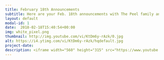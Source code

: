 ```yaml
---
title: February 18th Announcements
subtitle: Here are your Feb. 18th announcements with The Peel family and Richie Runnells
layout: default
modal-id: 1 
date:  2018-02-18T15:40:54+00:00
img: white_pixel.png
thumbnail: http://img.youtube.com/vi/KtDm6y-rAzk/0.jpg
alt: https://i4.ytimg.com/vi/KtDm6y-rAzk/hqdefault.jpg
project-date: 
description: <iframe width="560" height="315" src="https://www.youtube.com/embed/KtDm6y-rAzk" frameborder="0" allowfullscreen></iframe> 
---
```

